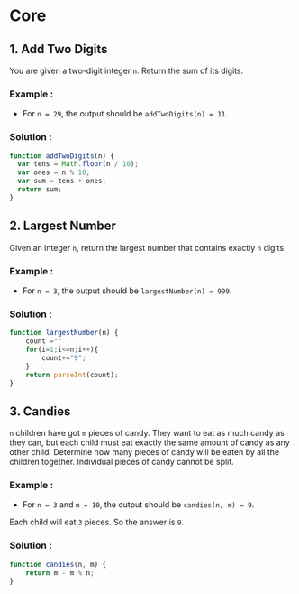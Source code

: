 # Core 

## 1. Add Two Digits

You are given a two-digit integer `n`. Return the sum of its digits.

### Example :

- For `n = 29`, the output should be
`addTwoDigits(n) = 11`.

### Solution : 

```javascript
function addTwoDigits(n) {
  var tens = Math.floor(n / 10);
  var ones = n % 10;
  var sum = tens + ones;
  return sum;
}
```

## 2. Largest Number

Given an integer `n`, return the largest number that contains exactly `n` digits.

### Example :

- For `n = 3`, the output should be
`largestNumber(n) = 999`.

### Solution : 

```javascript
function largestNumber(n) {
    count =""
    for(i=1;i<=n;i++){
        count+="9";
    }
    return parseInt(count);
}
```
## 3. Candies

`n` children have got `m` pieces of candy. They want to eat as much candy as they can, but each child must eat exactly the same amount of candy as any other child. Determine how many pieces of candy will be eaten by all the children together. Individual pieces of candy cannot be split.

### Example :

- For `n = 3` and `m = 10`, the output should be
`candies(n, m) = 9`.

Each child will eat `3` pieces. So the answer is `9`.

### Solution : 

```javascript
function candies(n, m) {
    return m - m % n;
}
```